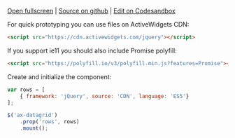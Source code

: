 
[Open fullscreen](/cdn-es5/) | [Source on github](https://github.com/activewidgets/jquery/tree/master/examples/cdn-es5) | [Edit on Codesandbox](https://codesandbox.io/s/github/activewidgets/jquery/tree/master/examples/cdn-es5)

For quick prototyping you can use files on ActiveWidgets CDN:

```html
<script src="https://cdn.activewidgets.com/jquery"></script>
```

If you support ie11 you should also include Promise polyfill:

```html
<script src="https://polyfill.io/v3/polyfill.min.js?features=Promise"></script>
```

Create and initialize the component:

```js
var rows = [
    { framework: 'jQuery', source: 'CDN', language: 'ES5'}
];

$('ax-datagrid')
    .prop('rows', rows)
    .mount();
```